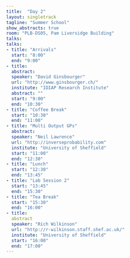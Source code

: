```yaml
---
title:  "Day 2"
layout: singletrack
tagline: "Summer School"
show_abstracts: true
room: "PLB-DS05, Pam Liversidge Building"
talks:
talks:
- title: "Arrivals"
  start: "8:00"
  end: "9:00"
- title:
  abstract:
  speaker: "David Ginsbourger"
  url: "http://www.ginsbourger.ch/"
  institute: "IDIAP Research Institute"
  abstract: ""
  start: "9:00"
  end: "10:30"
- title: "Coffee Break"
  start: "10:30"
  end: "11:00"
- title: "Multi Output GPs"
  abstract:
  speaker: "Neil Lawrence"
  url: "http://inverseprobability.com"
  institute: "University of Sheffield"
  start: "11:00"
  end: "12:30"
- title: "Lunch"
  start: "12:30"
  end: "13:45"
- title: "Lab Session 2"
  start: "13:45"
  end: "15:30"
- title: "Tea Break"
  start: "15:30"
  end: "16:00"
- title:
  abstract
  speaker: "Rich Wilkinson"
  url: "http://r-wilkinson.staff.shef.ac.uk/"
  institute: "University of Sheffield"
  start: "16:00"
  end: "17:00"
---
```

